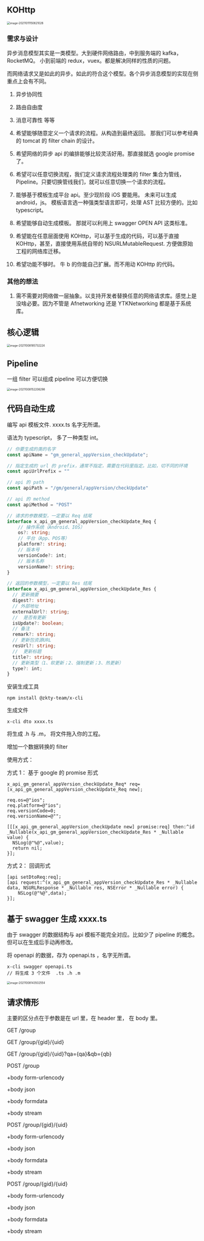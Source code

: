 ## KOHttp



<img src="https://zk4bucket.oss-cn-beijing.aliyuncs.com/img/image-20211011150621026.png" alt="image-20211011150621026" style="zoom: 50%;" />

### 需求与设计

异步消息模型其实是一类模型。大到硬件网络路由，中到服务端的 kafka，RocketMQ。 小到前端的 redux，vuex。都是解决同样的性质的问题。

而网络请求又是如此的异步。如此的符合这个模型。各个异步消息模型的实现在侧重点上会有不同。

1. 异步协同性
2. 路由自由度
3. 消息可靠性 等等



1. 希望能够随意定义一个请求的流程。从构造到最终返回。 那我们可以参考经典的 tomcat 的 filter chain 的设计。
2. 希望网络的异步 api 的编排能够比较灵活好用。那直接就选 google promise 了。
3. 希望可以任意切换流程，我们定义请求流程处理类的 filter 集合为管线，Pipeline。只要切换管线我们，就可以任意切换一个请求的流程。
4. 能够基于模板生成平台 api。至少现阶段 iOS 要能用。 未来可以生成 android，js。 模板语言选一种强类型语言即可，处理 AST 比较方便的。比如 typescript。 
5. 希望能够自动生成模板。 那就可以利用上 swagger OPEN API 这类标准。
6. 希望能在任意层面使用 KOHttp，可以基于生成的代码，可以基于直接 KOHttp，甚至，直接使用系统自带的 NSURLMutableRequest.  方便做原始工程的网络库迁移。
7. 希望功能不够时。 牛 b 的你能自己扩展。而不用动 KOHttp 的代码。



### 其他的想法

1. 需不需要对网络做一层抽象。以支持开发者替换任意的网络请求库。感觉上是没啥必要。因为不管是 Afnetworking 还是 YTKNetworking  都是基于系统库。



## 核心逻辑

<img src="https://zk4bucket.oss-cn-beijing.aliyuncs.com/img/image-20211008185732224.png" alt="image-20211008185732224" style="zoom:50%;" />

## Pipeline

一组 filter 可以组成 pipeline 可以方便切换

<img src="https://zk4bucket.oss-cn-beijing.aliyuncs.com/img/image-20211008152206298.png" alt="image-20211008152206298" style="zoom:50%;" />

## 代码自动生成

编写 api 模板文件. xxxx.ts 名字无所谓。

语法为 typescript， 多了一种类型 int。

```typescript
// 你要生成的类的名字
const apiName = "gm_general_appVersion_checkUpdate";

// 指定生成的 url 的 prefix，通常不指定，需要在代码里指定。比如，切不同的环境
const apiUrlPrefix = ""

// api 的 path
const apiPath = "/gm/general/appVersion/checkUpdate"

// api 的 method
const apiMethod = "POST"

// 请求的参数模型，一定要以 Req 结尾
interface x_api_gm_general_appVersion_checkUpdate_Req {
    // 操作系统（Android、IOS）
    os?: string;
    // 平台（App、POS等）
    platform?: string;
    // 版本号
    versionCode?: int;
    // 版本名称
    versionName?: string;
}

// 返回的参数模型，一定要以 Res 结尾
interface x_api_gm_general_appVersion_checkUpdate_Res {
  // 更新摘要
  digest?: string;
  // 外部地址
  externalUrl?: string;
  //  是否有更新
  isUpdate?: boolean;
  // 备注
  remark?: string;
  // 更新包资源URL
  resUrl?: string;
  //  更新标题
  title?: string;
  // 更新类型（1、软更新；2、强制更新；3、热更新）
  type?: int;
}

```



安装生成工具

```
npm install @zkty-team/x-cli
```

生成文件

```
x-cli dto xxxx.ts
```

将生成 .h 与 .m， 将文件拖入你的工程。



增加一个数据转换的 filter 



使用方式：

方式 1： 基于 google 的 promise 形式

``` objc
x_api_gm_general_appVersion_checkUpdate_Req* req= [x_api_gm_general_appVersion_checkUpdate_Req new];

req.os=@"ios";
req.platform=@"ios";
req.versionCode=0;
req.versionName=@"";

[[[x_api_gm_general_appVersion_checkUpdate new] promise:req] then:^id _Nullable(x_api_gm_general_appVersion_checkUpdate_Res * _Nullable value) {
  NSLog(@"%@",value);
  return nil;
}];

```

 方式 2： 回调形式

```objc
[api setDtoReq:req];
[api request:^(x_api_gm_general_appVersion_checkUpdate_Res * _Nullable data, NSURLResponse * _Nullable res, NSError * _Nullable error) {
	NSLog(@"%@",data);
}];
```





## 基于 swagger 生成 xxxx.ts

由于 swagger 的数据结构与 api 模板不能完全对应。比如少了 pipeline 的概念。但可以在生成后手动再修改。



将 openapi 的数据，存为 openapi.ts ，名字无所谓。

```
x-cli swagger openapi.ts
// 将生成 3 个文件  .ts .h .m
```



<img src="https://zk4bucket.oss-cn-beijing.aliyuncs.com/img/image-20211008143502554.png" alt="image-20211008143502554" style="zoom: 50%;" />





## 请求情形

主要的区分点在于参数是在 url 里，在 header 里， 在 body 里。



GET /group

GET /group/{gid}/{uid}

GET /group/{gid}/{uid}?qa={qa}&qb={qb}



POST /group  

  +body  form-urlencody

  +body  json 

  +body formdata

  +body  stream



POST /group/{gid}/{uid}

  +body  form-urlencody

  +body  json 

  +body formdata

  +body  stream



POST /group/{gid}/{uid}

  +body  form-urlencody

  +body  json 

  +body formdata

  +body  stream
